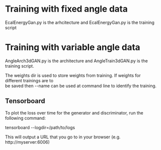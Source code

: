 # Training with fixed angle data
EcalEnergyGan.py is the arhcitecture and EcalEnergyGan.py is the training script

# Training with variable angle data 
AngleArch3dGAN.py is the architecture and AngleTrain3dGAN.py is the training script.

The weights dir is used to store weights from training. If weights for different trainings are to \
be saved then --name can be used at command line to identify the training.

## Tensorboard

To plot the loss over time for the generator and discriminator, run the following
command:

tensorboard --logdir=/path/to/logs

This will output a URL that you go to in your browser (e.g. http://myserver:6006)
